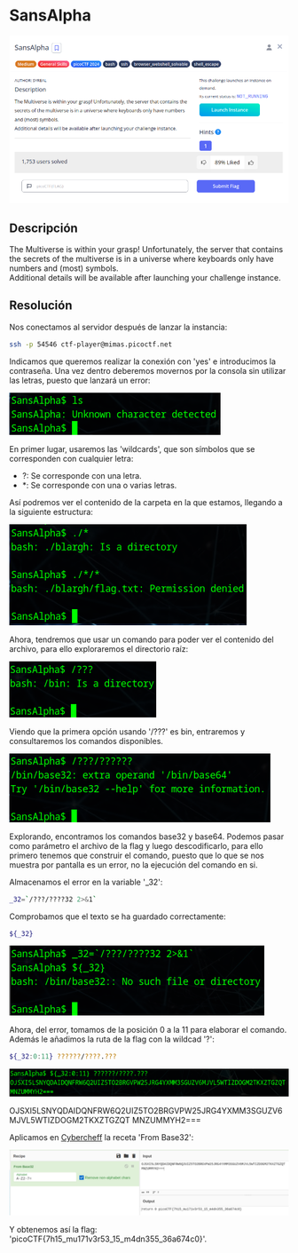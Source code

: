 # SansAlpha
![Descripcion del CTF](img/description.png)

## Descripción
The Multiverse is within your grasp! Unfortunately, the server that contains the secrets of the multiverse is in a universe where keyboards only have numbers and (most) symbols.  
Additional details will be available after launching your challenge instance.

## Resolución
Nos conectamos al servidor después de lanzar la instancia:

```bash
ssh -p 54546 ctf-player@mimas.picoctf.net
```

Indicamos que queremos realizar la conexión con 'yes' e introducimos la contraseña. Una vez dentro deberemos movernos por la consola sin utilizar las letras, puesto que lanzará un error:

![Console](img/1.png)

En primer lugar, usaremos las 'wildcards', que son símbolos que se corresponden con cualquier letra:
- ?: Se corresponde con una letra.
- *: Se corresponde con una o varias letras.

Así podremos ver el contenido de la carpeta en la que estamos, llegando a la siguiente estructura:

![Console](img/2.png)

Ahora, tendremos que usar un comando para poder ver el contenido del archivo, para ello exploraremos el directorio raíz:

![Console](img/3.png)

Viendo que la primera opción usando '/???' es bin, entraremos y consultaremos los comandos disponibles.

![Console](img/4.png)

Explorando, encontramos los comandos base32 y base64. Podemos pasar como parámetro el archivo de la flag y luego descodificarlo, para ello primero tenemos que construir el comando, puesto que lo que se nos muestra por pantalla es un error, no la ejecución del comando en si.

Almacenamos el error en la variable '_32':

```bash
_32=`/???/????32 2>&1`
```

Comprobamos que el texto se ha guardado correctamente:

```bash
${_32}
```

![Console](img/5.png)

Ahora, del error, tomamos de la posición 0 a la 11 para elaborar el comando. Además le añadimos la ruta de la flag con la wildcad '?':

```bash
${_32:0:11} ??????/????.???
```

![Console](img/6.png)

OJSXI5LSNYQDAIDQNFRW6Q2UIZ5TO2BRGVPW25JRG4YXMM3SGUZV6MJVL5WTIZDOGM2TKXZTGZQT
MNZUMMYH2===

Aplicamos en [Cybercheff](https://cyberchef.org/) la receta 'From Base32':

![Console](img/7.png)

Y obtenemos así la flag: 'picoCTF{7h15_mu171v3r53_15_m4dn355_36a674c0}'.